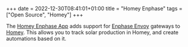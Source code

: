 +++
date = 2022-12-30T08:41:01+01:00
title = "Homey Enphase"
tags = ["Open Source", "Homey"]
+++

The [Homey Enphase App](https://github.com/ChrisTerBeke/homey-enphase) adds support for [Enphase Envoy](https://www4.enphase.com/nl-nl/producten-en-services/envoy) gateways to [Homey](https://homey.app/en-us/).
This allows you to track solar production in Homey, and create automations based on it.
